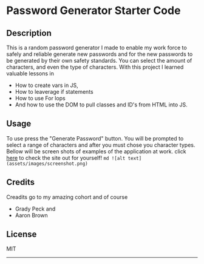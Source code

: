 # Password Generator Starter Code

## Description

This is a random password generator I made to enable my work force to safely and reliable generate new passwords and for the new passwords to be generated by their own safety standards. You can select the amount of characters, and even the type of characters. With this project I learned valuable lessons in 
* How to create vars in JS,
* How to leaverage if statements
* How to use For lops
* And how to use the DOM to pull classes and ID's from HTML into JS.

## Usage

To use press the "Generate Password" button. You will be prompted to select a range of characters and after you must chose you character types. Bellow will be screen shots of examples of the application at work. click [here](https://trifectice.github.io/passwords-made-easier/) to check the site out for yourself!
    ```md
    ![alt text](assets/images/screenshot.png)
    ```

## Credits

Creadits go to my amazing cohort and of course
* Grady Peck
and 
* Aaron Brown

## License

MIT

---

